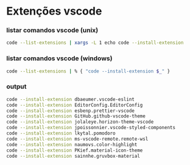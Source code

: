 # Extenções vscode

### listar comandos vscode (unix)
```bash
code --list-extensions | xargs -L 1 echo code --install-extension
```

### listar comandos vscode (windows)
```bash
code --list-extensions | % { "code --install-extension $_" }
```

### output
```bash
code --install-extension dbaeumer.vscode-eslint
code --install-extension EditorConfig.EditorConfig
code --install-extension esbenp.prettier-vscode
code --install-extension GitHub.github-vscode-theme
code --install-extension jolaleye.horizon-theme-vscode
code --install-extension jpoissonnier.vscode-styled-components
code --install-extension lkytal.pomodoro
code --install-extension ms-vscode-remote.remote-wsl
code --install-extension naumovs.color-highlight
code --install-extension PKief.material-icon-theme
code --install-extension sainnhe.gruvbox-material
```